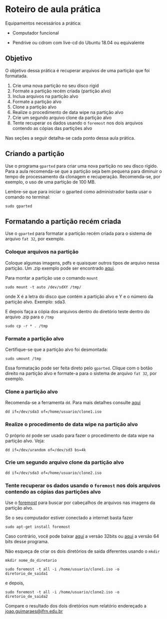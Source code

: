 # Roteiro de aula prática

Equipamentos necessários a prática:

* Computador funcional

* Pendrive ou cdrom com live-cd do Ubuntu 18.04 ou equivalente

## Objetivo

O objetivo dessa prática é recuperar arquivos de uma partição que foi formatada.

1. Crie uma nova partição no seu disco rígid
1. Formate a partição recém criada (partição alvo)
1. Inclua arquivos na partição alvo
1. Formate a partição alvo
1. Clone a partição alvo
1. Realize o procedimento de data wipe na partição alvo
1. Crie um segundo arquivo clone da partição alvo
1. Tente recuperar os dados usando o `foremost` nos dois arquivos contendo as cópias das partições alvo

Nas seções a seguir detalha-se cada ponto dessa aula prática.

## Criando a partição

Use o programa `gparted` para criar uma nova partição no seu disco rígido. Para a aula recomenda-se que a partição seja bem pequena para diminuir o tempo de processamento da clonagem e recuperação. Recomenda-se, por exemplo, o uso de uma partição de 100 MB.

Lembre-se que para iniciar o gparted como administrador basta usar o comando no terminal:

```shell
sudo gparted
```

## Formatando a partição recém criada

Use o `gparted` para formatar a partição recém criada para o sistema de arquivo `fat 32`, por exemplo.

### Coloque arquivos na partição

Coloque algumas imagens, pdfs e quaisquer outros tipos de arquivo nessa partição.
Um .zip exemplo pode ser encontrado [aqui](https://raw.githubusercontent.com/jp-guimaraes/data_recovery/master/assets/arquivos_exemplo.zip).

Para montar a partição use o comando `mount`

```shell
sudo mount -t auto /dev/sdXY /tmp/
```

onde X é a letra do disco que contém a partição alvo e Y e o número da partição alvo. Exemplo: sda3.

E depois faça a cópia dos arquivos dentro do diretório teste dentro do arquivo .zip para o `/tmp`

```shell
sudo cp -r * . /tmp
```

### Formate a partição alvo

Certifique-se que a partição alvo foi desmontada:

```shell
sudo umount /tmp
```

Essa formatação pode ser feita direto pelo `gparted`. Clique com o botão direito na partição alvo e formate-a para o sistema de arquivo `fat 32`, por exemplo.

### Clone a partição alvo

Recomenda-se a ferramenta `dd`. Para mais detalhes consulte [aqui](https://github.com/jp-guimaraes/clonagem)

```shell
dd if=/dev/sda3 of=/home/usuario/clone1.iso
```

### Realize o procedimento de data wipe na partição alvo

O próprio `dd` pode ser usado para fazer o procedimento de data wipe na partição alvo.
Veja:

```shell
dd if=/dev/urandom of=/dev/sd3 bs=4k
```

### Crie um segundo arquivo clone da partição alvo

```shell
dd if=/dev/sda3 of=/home/usuario/clone2.iso
```

### Tente recuperar os dados usando o `foremost` nos dois arquivos contendo as cópias das partições alvo

Use o [foremost](https://github.com/korczis/foremost) para buscar por cabeçalhos de arquivos nas imagens da partição alvo.

Se o seu computador estiver conectado a internet basta fazer

```shell
sudo apt-get install foremost
```

Caso contrário, você pode baixar [aqui](https://raw.githubusercontent.com/jp-guimaraes/data_recovery/master/assets/foremost_1.5.7-6_i386.deb) a versão 32bits ou [aqui](https://raw.githubusercontent.com/jp-guimaraes/data_recovery/master/assets/foremost_1.5.7-6_amd64.deb) a versão 64 bits desse programa.

Não esqueça de criar os dois diretórios de saida diferentes usando o `mkdir`

```shell
mkdir nome_do_diretorio
```

```shell
sudo foremost -t all -i /home/usuario/clone1.iso -o diretorio_de_saida1
```

e depois,

```shell
sudo foremost -t all -i /home/usuario/clone2.iso -o diretorio_de_saida2
```

Compare o resultado dos dois diretórios num relatório endereçado a joao.guimaraes@ifrn.edu.br
